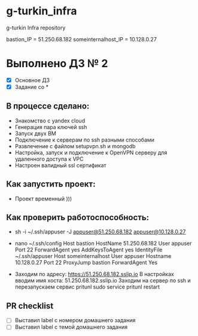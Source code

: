 # g-turkin_infra
g-turkin Infra repository

bastion_IP = 51.250.68.182
someinternalhost_IP = 10.128.0.27

# Выполнено ДЗ № 2

 - [X] Основное ДЗ
 - [X] Задание со *

## В процессе сделано:
 - Знакомство с yandex cloud
 - Генерация пара ключей ssh
 - Запуск двух BM
 - Подключение к серверам по ssh разными способами
 - Развлечение с файлом setupvpn.sh и mongodb
 - Настройка, запуск и подключение к OpenVPN серверу для удаленного доступа к VPC
 - Настроен валидный ssl сертификат


## Как запустить проект:
 - Проект временный )))

## Как проверить работоспособность:
 - sh -i ~/.ssh/appuser -J appuser@51.250.68.182 appuser@10.128.0.27
 - nano ~/.ssh/config
    Host bastion
      HostName 51.250.68.182
      User appuser
      Port 22
      ForwardAgent yes
      AddKeysToAgent yes
      IdentityFile ~/.ssh/appuser
    Host someinternalhost
      User appuser
      Hostname 10.128.0.27
      Port 22
      ProxyJump bastion
      ForwardAgent Yes
  
  - Заходим по адресу: https://51.250.68.182.sslip.io
    В настройках вводим имя хоста: 51.250.68.182.sslip.io
    Заходим на сервер по ssh и перезапускаем сервис pritunl
    sudo service pritunl restart

## PR checklist
 - [ ] Выставил label с номером домашнего задания
 - [ ] Выставил label с темой домашнего задания
